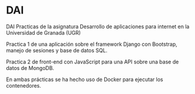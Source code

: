 # DAI
DAI Practicas de la asignatura Desarrollo de aplicaciones para internet en la Universidad de Granada (UGR)


Practica 1 de una aplicación sobre el framework Django con Bootstrap, manejo de sesiones y base de datos SQL.

Practica 2 de front-end con JavaScript para una API sobre una base de datos de MongoDB.

En ambas prácticas se ha hecho uso de Docker para ejecutar los contenedores.
